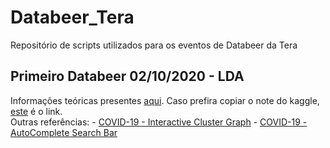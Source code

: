 # Databeer_Tera
Repositório de scripts utilizados para os eventos de Databeer da Tera

<h2>Primeiro Databeer 02/10/2020 - <b>LDA</b></h2>
Informações teóricas presentes <a href=https://medium.com/somos-tera/como-modelar-t%C3%B3picos-atrav%C3%A9s-de-latent-dirichlet-allocation-lda-atrav%C3%A9s-da-biblioteca-gensim-1fa17357ad4b>aqui</a>. Caso prefira copiar o note do kaggle, <a href="https://www.kaggle.com/beatrizyumi/lda-databeer">este</a> é o link.
<br>
Outras referências:
- <a href="https://www.kaggle.com/beatrizyumi/covid-19-interactive-cluster-graph">COVID-19 - Interactive Cluster Graph</a>
- <a href="https://www.kaggle.com/beatrizyumi/covid-19-autocomplete-search-bar">COVID-19 - AutoComplete Search Bar</a>
